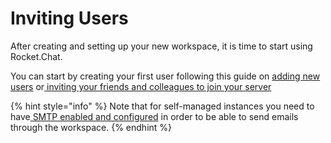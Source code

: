 # Inviting Users

After creating and setting up your new workspace, it is time to start using Rocket.Chat.

You can start by creating your first user following this guide on [adding new users](../../guides/administration/admin-panel/users/add-new-users.md) or[ inviting your friends and colleagues to join your server](../../guides/administration/admin-panel/users/invite-users-to-your-rocket.chat-workspace.md)

{% hint style="info" %}
Note that for self-managed instances you need to have[ SMTP enabled and configured](../../guides/administration/admin-panel/settings/email/setup.md) in order to be able to send emails through the workspace.
{% endhint %}
